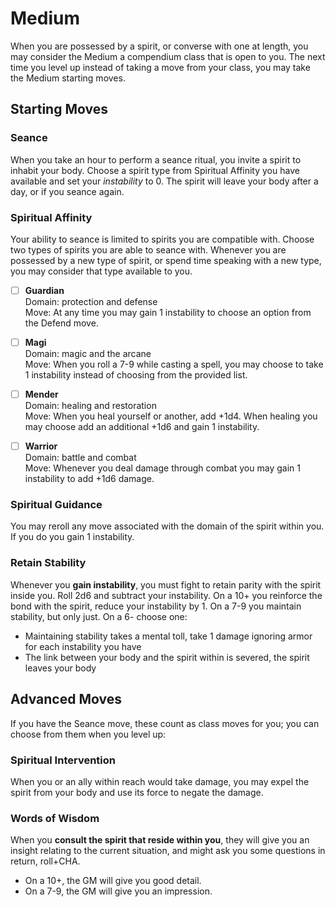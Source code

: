 # Medium
When you are possessed by a spirit, or converse with one at length, you may consider the Medium a compendium class that is open to you. The next time you level up instead of taking a move from your class, you may take the Medium starting moves.

## Starting Moves

### Seance
When you take an hour to perform a seance ritual, you invite a spirit to inhabit your body. Choose a spirit type from Spiritual Affinity you have available and set your *instability* to 0. The spirit will leave your body after a day, or if you seance again.

### Spiritual Affinity
Your ability to seance is limited to spirits you are compatible with. Choose two types of spirits you are able to seance with. Whenever you are possessed by a new type of spirit, or spend time speaking with a new type, you may consider that type available to you.

- [ ] **Guardian**  
Domain: protection and defense  
Move: At any time you may gain 1 instability to choose an option from the Defend move.

- [ ] **Magi**  
Domain: magic and the arcane  
Move: When you roll a 7-9 while casting a spell, you may choose to take 1 instability instead of choosing from the provided list.
 
- [ ] **Mender**  
Domain: healing and restoration  
Move: When you heal yourself or another, add +1d4. When healing you may choose add an additional +1d6 and gain 1 instability.

- [ ] **Warrior**  
Domain: battle and combat  
Move: Whenever you deal damage through combat you may gain 1 instability to add +1d6 damage.

### Spiritual Guidance
You may reroll any move associated with the domain of the spirit within you. If you do you gain 1 instability.

### Retain Stability
Whenever you **gain instability**, you must fight to retain parity with the spirit inside you. Roll 2d6 and subtract your instability. On a 10+ you reinforce the bond with the spirit, reduce your instability by 1. On a 7-9 you maintain stability, but only just. On a 6- choose one:

 - Maintaining stability takes a mental toll, take 1 damage ignoring armor for each instability you have
 - The link between your body and the spirit within is severed, the spirit leaves your body

## Advanced Moves
If you have the Seance move, these count as class moves for you; you can choose from them when you level up:

### Spiritual Intervention
When you or an ally within reach would take damage, you may expel the spirit from your body and use its force to negate the damage.

### Words of Wisdom
When you **consult the spirit that reside within you**, they will give you an insight relating to the current situation, and might ask you some questions in return, roll+CHA.

 - On a 10+, the GM will give you good detail.
 - On a 7-9, the GM will give you an impression.
